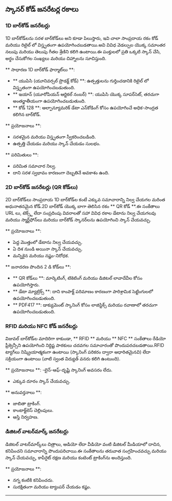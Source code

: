 ## స్కానర్ కోడ్ జనరేటర్ల రకాలు

### 1D బార్‌కోడ్ జనరేటర్లు
1D బార్‌కోడ్‌లను సరళ బార్‌కోడ్‌లు అని కూడా పిలుస్తారు, ఇవి చాలా సాంప్రదాయ రకం కోడ్ మరియు రిటైల్ లో విస్తృతంగా ఉపయోగించబడతాయి.అవి వివిధ వెడల్పుల యొక్క సమాంతర నలుపు మరియు తెలుపు గీతల శ్రేణిని కలిగి ఉంటాయి.ఈ పంక్తులలో ప్రతి ఒక్కటి స్కాన్ చేసి, అర్థం చేసుకోగల సంఖ్యలు మరియు చిహ్నాలను సూచిస్తుంది.

** సాధారణ 1D బార్‌కోడ్ ఫార్మాట్‌లు **:
- ** యుపిసి (యూనివర్సల్ ప్రొడక్ట్ కోడ్) **: ఉత్పత్తులను గుర్తించడానికి రిటైల్ లో విస్తృతంగా ఉపయోగించబడుతుంది.
- ** ఇయాన్ (యూరోపియన్ ఆర్టికల్ నంబర్) **: యుపిసి యొక్క సూపర్‌సెట్, తరచుగా అంతర్జాతీయంగా ఉపయోగించబడుతుంది.
- ** కోడ్ 128 **: ఆల్ఫాన్యూమరిక్ డేటా ఎన్‌కోడింగ్ కోసం ఉపయోగించే అధిక-సాంద్రత కలిగిన బార్‌కోడ్.

** ప్రయోజనాలు **:
- సరళమైన మరియు విస్తృతంగా స్వీకరించబడింది.
- ఉత్పత్తి చేయడం మరియు స్కాన్ చేయడం సులభం.

** పరిమితులు **:
- పరిమిత సమాచార నిల్వ.
- దాని సరళ స్వభావం కారణంగా దెబ్బతినే అవకాశం ఉంది.

### 2D బార్‌కోడ్ జనరేటర్లు (QR కోడ్‌లు)
2D బార్‌కోడ్‌లు సాంప్రదాయ 1D బార్‌కోడ్‌ల కంటే ఎక్కువ సమాచారాన్ని నిల్వ చేయగల మరింత అధునాతనమైన కోడ్.2D బార్‌కోడ్ యొక్క బాగా తెలిసిన రకం ** QR కోడ్ **.ఈ సంకేతాలు URL లు, టెక్స్ట్ లేదా సంప్రదింపు వివరాలతో సహా వివిధ రకాల డేటాను నిల్వ చేయగలవు మరియు స్మార్ట్‌ఫోన్‌లు మరియు బార్‌కోడ్ స్కానర్‌లను ఉపయోగించి స్కాన్ చేయవచ్చు.

** ప్రయోజనాలు **:
- పెద్ద మొత్తంలో డేటాను నిల్వ చేయవచ్చు.
- ఏ దిశ నుండి అయినా స్కాన్ చేయవచ్చు.
- మన్నికైన మరియు నష్టం-నిరోధక.

** జనాదరణ పొందిన 2 డి కోడ్‌లు **:
- ** QR కోడ్‌లు **: మార్కెటింగ్, టికెటింగ్ మరియు డిజిటల్ లావాదేవీల కోసం ఉపయోగిస్తారు.
- ** డేటా మ్యాట్రిక్స్ **: దాని కాంపాక్ట్ పరిమాణం కారణంగా పారిశ్రామిక సెట్టింగులలో ఉపయోగించబడుతుంది.
- ** PDF417 **: డాక్యుమెంట్ స్కానింగ్ కోసం లాజిస్టిక్స్ మరియు రవాణాలో తరచుగా ఉపయోగించబడుతుంది.

### RFID మరియు NFC కోడ్ జనరేటర్లు
విజువల్ బార్‌కోడ్‌ల మాదిరిగా కాకుండా, ** RFID ** మరియు ** NFC ** సంకేతాలు రేడియో ఫ్రీక్వెన్సీని ఉపయోగించి నిర్దిష్ట పాఠకులు చదవగల సమాచారంతో పొందుపరచబడతాయి.RFID ట్యాగ్‌లు నిష్క్రియాత్మకంగా ఉంటాయి (స్కానింగ్ పరికరం ద్వారా ఆధారితమైనవి) లేదా సక్రియంగా ఉంటాయి (వాటి స్వంత విద్యుత్ వనరు కలిగి ఉంటుంది).

** ప్రయోజనాలు **:
-లైన్-ఆఫ్-దృష్టి స్కానింగ్ అవసరం లేదు.
- ఎక్కువ దూరం స్కాన్ చేయవచ్చు.

** అనువర్తనాలు **:
- జాబితా ట్రాకింగ్.
- కాంటాక్ట్‌లెస్ చెల్లింపులు.
- ఆస్తి నిర్వహణ.

### డిజిటల్ వాటర్‌మార్క్ జనరేటర్లు
డిజిటల్ వాటర్‌మార్క్‌లు చిత్రాలు, ఆడియో లేదా వీడియో వంటి డిజిటల్ మీడియాలో దాచిన, కనిపించని సమాచారాన్ని పొందుపరిచాయి.ఈ సంకేతాలను తరువాత సంగ్రహించవచ్చు మరియు స్కాన్ చేయవచ్చు, కాపీరైట్ రక్షణ మరియు కంటెంట్ ట్రాకింగ్‌ను అందిస్తుంది.

** ప్రయోజనాలు **:
- నగ్న కంటికి కనిపించదు.
- సురక్షితంగా మరియు ట్యాంపర్ చేయడం కష్టం.

---
